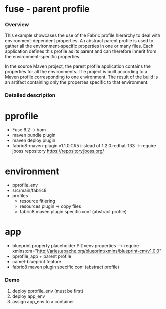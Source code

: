 # fuse - parent profile

### Overview
This example showcases the use of the Fabric profile hierarchy to deal with environment-dependent properties.
An abstract parent profile is used to gather all the environment-specific properties in one or many files.
Each application defines this profile as its parent and can therefore ihnerit from the environment-specific properties.

In the source Maven project, the parent profile application contains the properties for all the environments.
The project is built according to a Maven profile corresponding to one environment.
The result of the build is an artifact containing only the properties specific to that environment.

### Detailed description

# pprofile
 - Fuse 6.2 -> bom
 - maven bundle plugin
 - maven deploy plugin
 - fabric8-maven-plugin v1.1.0.CR5 instead of 1.2.0.redhat-133
   -> require jboss repository https://repository.jboss.org/

# environment
 - pprofile_env
 - src/main/fabric8
 - profiles
    - resource fitlering
    - resources plugin -> copy files
    - fabric8 maven plugin specific conf (abstract profile)

# app
 - blueprint property placeholder PID=env.properties
   --> require xmlns:cm="http://aries.apache.org/blueprint/xmlns/blueprint-cm/v1.0.0"
 - pprofile_app + parent profile
 - camel-blueprint feature
 - fabric8 maven plugin specific conf (abstract profile)

### Demo
1) deploy pprofile_env (must be first)
2) deploy app_env
3) assign app_env to a container


